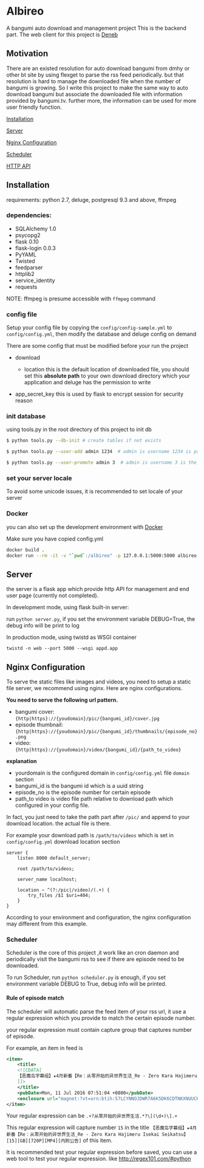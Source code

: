 # Albireo
A bangumi auto download and management project
This is the backend part.
The web client for this project is [Deneb](https://github.com/lordfriend/Deneb)

## Motivation

There are an existed resolution for auto download bangumi from dmhy or other bt site by using flexget to parse the rss feed periodically. but that resolution is hard to manage the downloaded
file when the number of bangumi is growing. So I write this project to make the same way to auto download bangumi but associate the downloaded file with information provided by bangumi.tv.
further more, the information can be used for more user friendly function.

[Installation](#installation)

[Server](#server)

[Nginx Configuration](#nginx-configuration)

[Scheduler](#scheduler)

[HTTP API](https://github.com/lordfriend/Albireo/wiki/HTTP-API)

## Installation

requirements: python 2.7, deluge, postgresql 9.3 and above, ffmpeg

### dependencies:

- SQLAlchemy 1.0
- psycopg2
- flask 0.10
- flask-login 0.0.3
- PyYAML
- Twisted
- feedparser
- httplib2
- service_identity
- requests

NOTE: ffmpeg is presume accessible with `ffmpeg` command

### config file

Setup your config file by copying the `config/config-sample.yml` to `config/config.yml`, then modify the database and deluge config on demand

There are some config that must be modified before your run the project

- download
    - location this is the default location of downloaded file, you should set this **absolute path** to your own download directory which your application and deluge has the permission to write

- app_secret_key this is used by flask to encrypt session for security reason

### init database

using tools.py in the root directory of this project to init db

```bash
$ python tools.py --db-init # create tables if not exists

$ python tools.py --user-add admin 1234  # admin is username 1234 is password

$ python tools.py --user-promote admin 3  # admin is username 3 is the level, currently means super user
```

### set your server locale

To avoid some unicode issues, it is recommended to set locale of your server

### Docker
you can also set up the development environment with [Docker](https://www.docker.com/)

Make sure you have copied config.yml

```bash
docker build .
docker run --rm -it -v "`pwd`:/albireo" -p 127.0.0.1:5000:5000 albireo
```

## Server

the server is a flask app which provide http API for management and end user page (currently not completed).

In development mode, using flask built-in server:

run `python server.py`, if you set the environment variable DEBUG=True, the debug info will be print to log

In production mode, using twistd as WSGI container

```shell
twistd -n web --port 5000 --wsgi appd.app
```

## Nginx Configuration

To serve the static files like images and videos, you need to setup a static file server, we recommend using nginx.
Here are nginx configurations.

**You need to serve the following url pattern.**

- bangumi cover: `{http|https}://{youdomain}/pic/{bangumi_id}/cover.jpg`
- episode thumbnail: `{http|https}://{youdomain}/pic/{bangumi_id}/thumbnails/{episode_no}.png`
- video: `{http|https}://{youdomain}/video/{bangumi_id}/{path_to_video}`

**explanation**
- yourdomain is the configured domain in `config/config.yml` file `domain` section
- bangumi_id is the bangumi id which is a uuid string
- episode_no is the episode number for certain episode
- path_to video is video file path relative to download path which configured in your config file.

In fact, you just need to take the path part after `/pic/` and append to your download location. the actual file is there.

For example your download path is `/path/to/videos` which is set in `config/config.yml` download location section

```nginx
server {
	listen 8000 default_server;
	
	root /path/to/videos;
	
	server_name localhost;
	
	location ~ ^(?:/pic|/video)/(.+) {
		try_files /$1 $uri=404;
	}
}
```

According to your environment and configuration, the nginx configuration may different from this example.


### Scheduler

Scheduler is the core of this project ,it work like an cron daemon and periodically visit the bangumi rss to see if there are episode need to be downloaded.

To run Scheduler, run `python scheduler.py` is enough, if you set environment variable DEBUG to True, debug info will be printed.

#### Rule of episode match

The scheduler will automatic parse the feed item of your rss url, it use a regular expression which you provide to match the certain episode number.

your regular expression must contain capture group that captures number of episode.

For example, an item in feed is

```xml
<item>
	<title>
	<![CDATA[
	【恶魔岛字幕组】★4月新番【Re：从零开始的异世界生活_Re - Zero Kara Hajimeru Isekai Seikatsu】[15][GB][720P][MP4][内附公告]
	]]>
	</title>
	<pubDate>Mon, 11 Jul 2016 07:51:04 +0800</pubDate>
	<enclosure url="magnet:?xt=urn:btih:57LCYNNOJDWR7A6K5DK6CDTNKXNUUCHV&dn=&tr=http%3A%2F%2F208.67.16.113%3A8000%2Fannounce&tr=udp%3A%2F%2F208.67.16.113%3A8000%2Fannounce&tr=http%3A%2F%2Ftracker.openbittorrent.com%3A80%2Fannounce&tr=http%3A%2F%2Ftracker.publicbt.com%3A80%2Fannounce&tr=http%3A%2F%2Ftracker.prq.to%2Fannounce&tr=http%3A%2F%2Fopen.acgtracker.com%3A1096%2Fannounce&tr=http%3A%2F%2Ftr.bangumi.moe%3A6969%2Fannounce&tr=https%3A%2F%2Ft-115.rhcloud.com%2Fonly_for_ylbud&tr=http%3A%2F%2Fbtfile.sdo.com%3A6961%2Fannounce&tr=http%3A%2F%2Fexodus.desync.com%3A6969%2Fannounce&tr=https%3A%2F%2Ftr.bangumi.moe%3A9696%2Fannounce&tr=http%3A%2F%2Fopen.nyaatorrents.info%3A6544%2Fannounce&tr=http%3A%2F%2Ftracker.ktxp.com%3A6868%2Fannounce&tr=http%3A%2F%2Ftracker.ktxp.com%3A7070%2Fannounce&tr=http%3A%2F%2Ft2.popgo.org%3A7456%2Fannonce&tr=http%3A%2F%2Ftracker.openbittorrent.com%2Fannounce&tr=http%3A%2F%2Ftracker.publicbt.com%2Fannounce&tr=http%3A%2F%2Fshare.camoe.cn%3A8080%2Fannounce&tr=http%3A%2F%2Ftracker.dmhy.org%3A8000%2Fannounce&tr=http%3A%2F%2Fnyaatorrents.info%3A7266%2Fannounce&tr=http%3A%2F%2Ft.acg.rip%3A6699%2Fannounce" length="1" type="application/x-bittorrent"/>
</item>
```

Your regular expression can be `.+?从零开始的异世界生活.*?\[(\d+)\].+`

This regular expression will capture number `15` in the title `【恶魔岛字幕组】★4月新番【Re：从零开始的异世界生活_Re - Zero Kara Hajimeru Isekai Seikatsu】[15][GB][720P][MP4][内附公告]` of this item.

It is recommended test your regular expression before saved, you can use a web tool to test your regular expression. like http://regex101.com/#python
